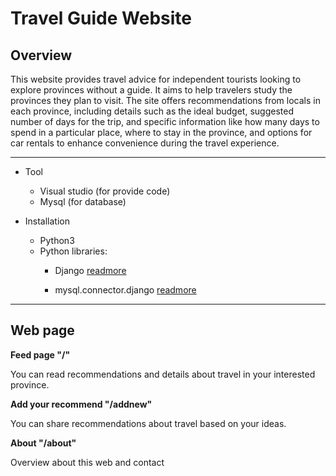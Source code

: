 # Travel Guide Website

## **Overview**
This website provides travel advice for independent tourists looking to explore provinces without a guide. It aims to help travelers study the provinces they plan to visit. The site offers recommendations from locals in each province, including details such as the ideal budget, suggested number of days for the trip, and specific information like how many days to spend in a particular place, where to stay in the province, and options for car rentals to enhance convenience during the travel experience.

---
* Tool
  * Visual studio (for provide code)
  * Mysql (for database)

* Installation
  * Python3
  * Python libraries:
    * Django [readmore]( https://www.djangoproject.com/start/overview/ )

    * mysql.connector.django [readmore](https://dev.mysql.com/doc/connector-python/en/connector-python-django-backend.html)

---
## Web page

**Feed page "/"**

You can read recommendations and details about travel in your interested province.

**Add your recommend "/addnew"**

You can share recommendations about travel based on your ideas.

**About "/about"**

Overview about this web and contact



